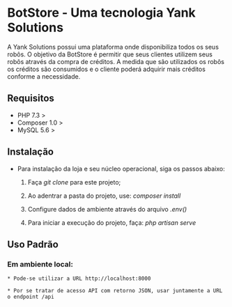 # BotStore - Uma tecnologia Yank Solutions

A Yank Solutions possui uma plataforma onde disponibiliza todos os seus robôs. O objetivo da BotStore é permitir que seus clientes utilizem seus robôs através da compra de créditos.
A medida que são utilizados os robôs os créditos são consumidos e o cliente poderá adquirir mais créditos conforme a necessidade.

## Requisitos

* PHP 7.3 >
* Composer 1.0 >
* MySQL 5.6 >

## Instalação

* Para instalação da loja e seu núcleo operacional, siga os passos abaixo:

    1. Faça _git clone_ para este projeto;

    2. Ao adentrar a pasta do projeto, use: _composer install_

    3. Configure dados de ambiente através do arquivo _.env()_

    4. Para iniciar a execução do projeto, faça: *_php artisan serve_*

## Uso Padrão

### Em ambiente local:

    * Pode-se utilizar a URL http://localhost:8000

    * Por se tratar de acesso API com retorno JSON, usar juntamente a URL o endpoint /api
